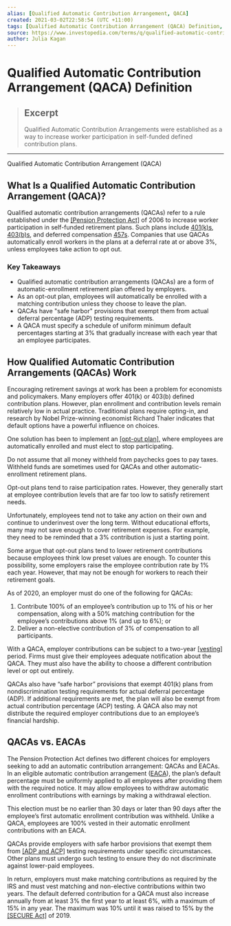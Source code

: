 ```yaml
---
alias: [Qualified Automatic Contribution Arrangement, QACA]
created: 2021-03-02T22:58:54 (UTC +11:00)
tags: [Qualified Automatic Contribution Arrangement (QACA) Definition, Qualified Automatic Contribution Arrangement (QACA)]
source: https://www.investopedia.com/terms/q/qualified-automatic-contribution-arrangements-qacas.asp
author: Julia Kagan
---
```


# Qualified Automatic Contribution Arrangement (QACA) Definition

> ## Excerpt
> Qualified Automatic Contribution Arrangements were established as a way to increase worker participation in self-funded defined contribution plans.

---

Qualified Automatic Contribution Arrangement (QACA)
## What Is a Qualified Automatic Contribution Arrangement (QACA)?

Qualified automatic contribution arrangements (QACAs) refer to a rule established under the [[Pension Protection Act]](https://www.investopedia.com/terms/p/pensionprotectionact2006.asp) of 2006 to increase worker participation in self-funded retirement plans. Such plans include [401(k)s](https://www.investopedia.com/terms/1/401kplan.asp), [403(b)s](https://www.investopedia.com/terms/1/403bplan.asp), and deferred compensation [457s](https://www.investopedia.com/terms/1/457plan.asp). Companies that use QACAs automatically enroll workers in the plans at a deferral rate at or above 3%, unless employees take action to opt out.

### Key Takeaways

-   Qualified automatic contribution arrangements (QACAs) are a form of automatic-enrollment retirement plan offered by employers.
-   As an opt-out plan, employees will automatically be enrolled with a matching contribution unless they choose to leave the plan.
-   QACAs have "safe harbor" provisions that exempt them from actual deferral percentage (ADP) testing requirements.
-   A QACA must specify a schedule of uniform minimum default percentages starting at 3% that gradually increase with each year that an employee participates.

## How Qualified Automatic Contribution Arrangements (QACAs) Work

Encouraging retirement savings at work has been a problem for economists and policymakers. Many employers offer 401(k) or 403(b) defined contribution plans. However, plan enrollment and contribution levels remain relatively low in actual practice. Traditional plans require opting-in, and research by Nobel Prize-winning economist Richard Thaler indicates that default options have a powerful influence on choices.

One solution has been to implement an [[opt-out plan]](https://www.investopedia.com/terms/o/opt-out-plan.asp), where employees are automatically enrolled and must elect to stop participating.

Do not assume that all money withheld from paychecks goes to pay taxes. Withheld funds are sometimes used for QACAs and other automatic-enrollment retirement plans.

Opt-out plans tend to raise participation rates. However, they generally start at employee contribution levels that are far too low to satisfy retirement needs.

Unfortunately, employees tend not to take any action on their own and continue to underinvest over the long term. Without educational efforts, many may not save enough to cover retirement expenses. For example, they need to be reminded that a 3% contribution is just a starting point.

Some argue that opt-out plans tend to lower retirement contributions because employees think low preset values are enough. To counter this possibility, some employers raise the employee contribution rate by 1% each year. However, that may not be enough for workers to reach their retirement goals.

As of 2020, an employer must do one of the following for QACAs:

1.  Contribute 100% of an employee’s contribution up to 1% of his or her compensation, along with a 50% matching contribution for the employee’s contributions above 1% (and up to 6%); or
2.  Deliver a non-elective contribution of 3% of compensation to all participants.

With a QACA, employer contributions can be subject to a two-year [[vesting]](https://www.investopedia.com/terms/v/vesting.asp) period. Firms must give their employees adequate notification about the QACA. They must also have the ability to choose a different contribution level or opt out entirely.

QACAs also have “safe harbor” provisions that exempt 401(k) plans from nondiscrimination testing requirements for actual deferral percentage (ADP). If additional requirements are met, the plan will also be exempt from actual contribution percentage (ACP) testing. A QACA also may not distribute the required employer contributions due to an employee’s financial hardship.

## QACAs vs. EACAs

The Pension Protection Act defines two different choices for employers seeking to add an automatic contribution arrangement: QACAs and EACAs. In an eligible automatic contribution arrangement ([EACA](https://www.investopedia.com/terms/e/eligible-automatic-contribution-arrangements-eacas.asp)), the plan’s default percentage must be uniformly applied to all employees after providing them with the required notice. It may allow employees to withdraw automatic enrollment contributions with earnings by making a withdrawal election.

This election must be no earlier than 30 days or later than 90 days after the employee’s first automatic enrollment contribution was withheld. Unlike a QACA, employees are 100% vested in their automatic enrollment contributions with an EACA.

QACAs provide employers with safe harbor provisions that exempt them from [[ADP and ACP]](https://www.investopedia.com/terms/a/actual-deferral-percentage-actual-contribution-percentage.asp) testing requirements under specific circumstances. Other plans must undergo such testing to ensure they do not discriminate against lower-paid employees.

In return, employers must make matching contributions as required by the IRS and must vest matching and non-elective contributions within two years. The default deferred contribution for a QACA must also increase annually from at least 3% the first year to at least 6%, with a maximum of 15% in any year. The maximum was 10% until it was raised to 15% by the [[SECURE Act]](https://www.congress.gov/bill/116th-congress/house-bill/1994/text) of 2019.
